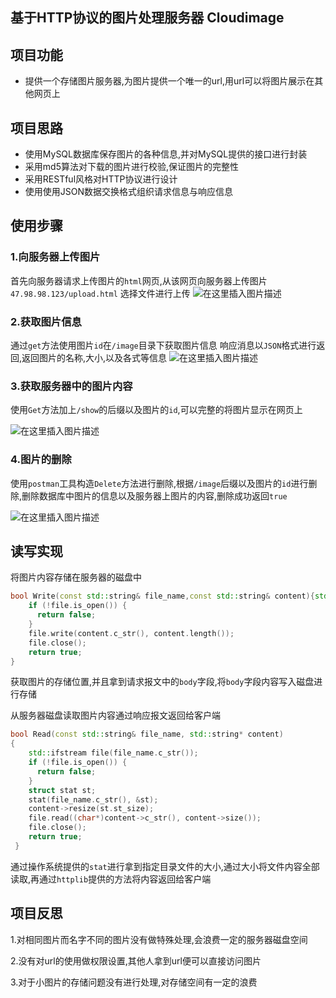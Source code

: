 ## 基于HTTP协议的图片处理服务器 Cloudimage
##  项目功能

 - 提供一个存储图片服务器,为图片提供一个唯一的url,用url可以将图片展示在其他网页上

##  项目思路

 - 使用MySQL数据库保存图片的各种信息,并对MySQL提供的接口进行封装
 - 采用md5算法对下载的图片进行校验,保证图片的完整性
 - 采用RESTful风格对HTTP协议进行设计
 - 使用使用JSON数据交换格式组织请求信息与响应信息

##  使用步骤

### 1.向服务器上传图片
首先向服务器请求上传图片的`html`网页,从该网页向服务器上传图片
`47.98.98.123/upload.html`
选择文件进行上传
![在这里插入图片描述](https://img-blog.csdnimg.cn/20190903144427261.png?x-oss-process=image/watermark,type_ZmFuZ3poZW5naGVpdGk,shadow_10,text_aHR0cHM6Ly9ibG9nLmNzZG4ubmV0L2FfaGFuZ19zeno=,size_16,color_FFFFFF,t_70)
### 2.获取图片信息
通过`get`方法使用图片`id`在`/image`目录下获取图片信息
响应消息以`JSON`格式进行返回,返回图片的名称,大小,以及各式等信息
![在这里插入图片描述](https://img-blog.csdnimg.cn/20190903143447240.png?x-oss-process=image/watermark,type_ZmFuZ3poZW5naGVpdGk,shadow_10,text_aHR0cHM6Ly9ibG9nLmNzZG4ubmV0L2FfaGFuZ19zeno=,size_16,color_FFFFFF,t_70)
### 3.获取服务器中的图片内容
使用`Get`方法加上`/show`的后缀以及图片的`id`,可以完整的将图片显示在网页上

![在这里插入图片描述](https://img-blog.csdnimg.cn/20190903143717876.png?x-oss-process=image/watermark,type_ZmFuZ3poZW5naGVpdGk,shadow_10,text_aHR0cHM6Ly9ibG9nLmNzZG4ubmV0L2FfaGFuZ19zeno=,size_16,color_FFFFFF,t_70)
### 4.图片的删除
使用`postman`工具构造`Delete`方法进行删除,根据`/image`后缀以及图片的`id`进行删除,删除数据库中图片的信息以及服务器上图片的内容,删除成功返回`true`

![在这里插入图片描述](https://img-blog.csdnimg.cn/20190903144112250.png?x-oss-process=image/watermark,type_ZmFuZ3poZW5naGVpdGk,shadow_10,text_aHR0cHM6Ly9ibG9nLmNzZG4ubmV0L2FfaGFuZ19zeno=,size_16,color_FFFFFF,t_70)
##  读写实现

将图片内容存储在服务器的磁盘中
```cpp
bool Write(const std::string& file_name,const std::string& content){std::ofstream file(file_name.c_str());
    if (!file.is_open()) {
      return false;
    }
    file.write(content.c_str(), content.length());
    file.close();
    return true;
}
```
获取图片的存储位置,并且拿到请求报文中的`body`字段,将`body`字段内容写入磁盘进行存储

从服务器磁盘读取图片内容通过响应报文返回给客户端
```cpp
bool Read(const std::string& file_name, std::string* content) 
{
    std::ifstream file(file_name.c_str());
    if (!file.is_open()) {
      return false;
    }
    struct stat st;
    stat(file_name.c_str(), &st);
    content->resize(st.st_size);
    file.read((char*)content->c_str(), content->size());
    file.close();
    return true;
 }
```
通过操作系统提供的`stat`进行拿到指定目录文件的大小,通过大小将文件内容全部读取,再通过`httplib`提供的方法将内容返回给客户端

##  项目反思
1.对相同图片而名字不同的图片没有做特殊处理,会浪费一定的服务器磁盘空间

2.没有对url的使用做权限设置,其他人拿到url便可以直接访问图片

3.对于小图片的存储问题没有进行处理,对存储空间有一定的浪费
